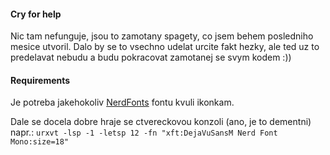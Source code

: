 #### Cry for help
Nic tam nefunguje, jsou to zamotany spagety, co jsem behem posledniho mesice utvoril. 
Dalo by se to vsechno udelat urcite fakt hezky, ale ted uz to predelavat nebudu a budu pokracovat zamotanej se svym kodem :))

#### Requirements
Je potreba jakehokoliv [NerdFonts](https://www.nerdfonts.com/) fontu kvuli ikonkam.

Dale se docela dobre hraje se ctvereckovou konzoli (ano, je to dementni)
napr.: ```urxvt -lsp -1 -letsp 12 -fn "xft:DejaVuSansM Nerd Font Mono:size=18"```

